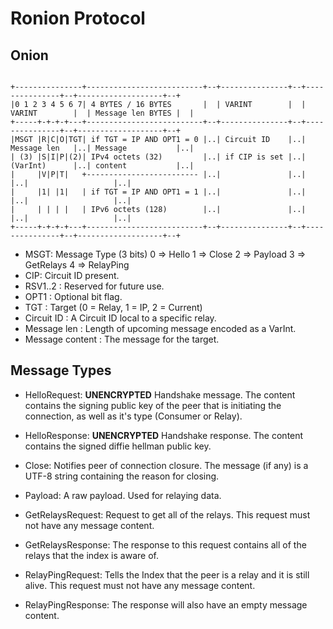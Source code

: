 # Ronion Protocol

## Onion
```

+---------------+--------------------------+--+---------------+--+---------------+--+-------------------+--+
|0 1 2 3 4 5 6 7| 4 BYTES / 16 BYTES       |  | VARINT        |  | VARINT        |  | Message len BYTES |  |
+-----+-+-+-+---+--------------------------+--+---------------+--+---------------+--+-------------------+--+
|MSGT |R|C|O|TGT| if TGT = IP AND OPT1 = 0 |..| Circuit ID    |..| Message len   |..| Message           |..|
| (3) |S|I|P|(2)| IPv4 octets (32)         |..| if CIP is set |..| (VarInt)      |..| content           |..|
|     |V|P|T|   +------------------------- |..|               |..|               |..|                   |..|
|     |1| |1|   | if TGT = IP AND OPT1 = 1 |..|               |..|               |..|                   |..|
|     | | | |   | IPv6 octets (128)        |..|               |..|               |..|                   |..|
+-----+-+-+-+---+--------------------------+--+---------------+--+---------------+--+-------------------+--+
```

 * MSGT: Message Type (3 bits)
   0 => Hello
   1 => Close
   2 => Payload 
   3 => GetRelays
   4 => RelayPing
 * CIP: Circuit ID present.
 * RSV1..2         : Reserved for future use.
 * OPT1            : Optional bit flag.
 * TGT             : Target (0 = Relay, 1 = IP, 2 = Current)
 * Circuit ID      : A Circuit ID local to a specific relay.
 * Message len     : Length of upcoming message encoded as a VarInt.
 * Message content : The message for the target.

## Message Types
 * HelloRequest: 
   **UNENCRYPTED** Handshake message. The content contains the signing public key of the peer that is initiating the connection, as well as it's type (Consumer or Relay).

 * HelloResponse:
   **UNENCRYPTED** Handshake response. The content contains the signed diffie hellman public key.
 
 * Close:
   Notifies peer of connection closure. The message (if any) is a UTF-8 string containing the reason for closing.
 
 * Payload: 
   A raw payload. Used for relaying data.
 
 * GetRelaysRequest: 
   Request to get all of the relays. This request must not have any message content.

 * GetRelaysResponse:
   The response to this request contains all of the relays that the index is aware of.
 
 * RelayPingRequest:
   Tells the Index that the peer is a relay and it is still alive. This request must not have any message content.

* RelayPingResponse:
   The response will also have an empty message content.

   
